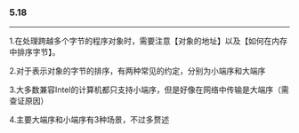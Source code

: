 ### 5.18

___

1.在处理跨越多个字节的程序对象时，需要注意【对象的地址】以及【如何在内存中排序字节】。

2.对于表示对象的字节的排序，有两种常见的约定，分别为小端序和大端序

3.大多数兼容Intel的计算机都只支持小端序，但是好像在网络中传输是大端序（需查证原因）

4.主要大端序和小端序有3种场景，不过多赘述

